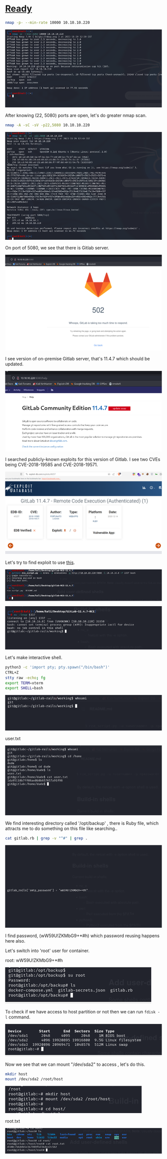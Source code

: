 # [Ready](https://app.hackthebox.com/machines/ready)

```bash
nmap -p- --min-rate 10000 10.10.10.220
```
![Alt text](img/image.png)

After knowing (22, 5080) ports are open, let's do greater nmap scan.

```bash
nmap -A -sC -sV -p22,5080 10.10.10.220
```

![Alt text](img/image-1.png)


On port of 5080, we see that there is Gitlab server.

![Alt text](img/image-2.png)


I see version of on-premise Gitlab server, that's 11.4.7 which should be updated.

![Alt text](img/image-3.png)

I searched publicly-known exploits for this version of Gitlab.
I see two CVEs being CVE-2018-19585 and CVE-2018-19571.

![Alt text](img/image-4.png)


Let's try to find exploit to use [this](https://github.com/Algafix/gitlab-RCE-11.4.7).

![Alt text](img/image-5.png)

![Alt text](img/image-6.png)


Let's make interactive shell.
```bash
python3 -c 'import pty; pty.spawn("/bin/bash")'
CTRL+Z
stty raw -echo; fg
export TERM=xterm
export SHELL=bash
```

![Alt text](img/image-7.png)


user.txt

![Alt text](img/image-8.png)


We find interesting directory called '/opt/backup' , there is Ruby file, which attracts me to do something on this file like searching..


```bash
cat gitlab.rb | grep -v "^#" | grep .
```

![Alt text](img/image-9.png)

I find password, (wW59U!ZKMbG9+*#h) which password reusing happens here also.

Let's switch into 'root' user for container.

root: wW59U!ZKMbG9+*#h

![Alt text](img/image-10.png)


To check if we have access to host partition or not then we can run `fdisk -l` command.

![Alt text](img/image-11.png)


Now we see that we can mount "/dev/sda2" to access , let's do this.
```bash
mkdir host
mount /dev/sda2 /root/host
```

![Alt text](img/image-12.png)


root.txt

![Alt text](img/image-13.png)